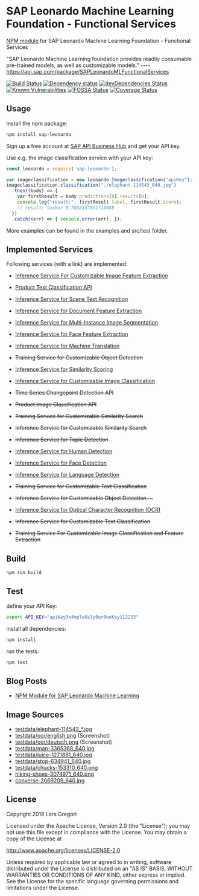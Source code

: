 # SAP Leonardo Machine Learning Foundation - Functional Services

[NPM module](https://www.npmjs.com/package/sap-leonardo) for SAP Leonardo Machine Learning Foundation - Functional Services

"SAP Leonardo Machine Learning foundation provides readily consumable pre-trained models, as well as customizable models." ---- https://api.sap.com/package/SAPLeonardoMLFunctionalServices

[![Build Status](https://api.travis-ci.org/choas/sap-leonardo.svg?branch=master)](https://travis-ci.org/choas/sap-leonardo)
[![Dependency status](https://david-dm.org/choas/sap-leonardo/status.svg)](https://david-dm.org/choas/sap-leonardo)
[![devDependencies Status](https://david-dm.org/choas/sap-leonardo/dev-status.svg)](https://david-dm.org/choas/sap-leonardo?type=dev)
[![Known Vulnerabilities](https://snyk.io/test/github/choas/sap-leonardo/badge.svg?targetFile=package.json)](https://snyk.io/test/github/choas/sap-leonardo?targetFile=package.json)
[![FOSSA Status](https://app.fossa.io/api/projects/git%2Bgithub.com%2Fchoas%2Fsap-leonardo.svg?type=shield)](https://app.fossa.io/projects/git%2Bgithub.com%2Fchoas%2Fsap-leonardo?ref=badge_shield)
[![Coverage Status](https://coveralls.io/repos/github/choas/sap-leonardo/badge.svg?branch=master)](https://coveralls.io/github/choas/sap-leonardo?branch=master)


## Usage

Install the npm package:
```sh
npm install sap-leonardo
```

Sign up a free account at [SAP API Business Hub](https://api.sap.com/) and get your API key.

Use e.g. the image classification service with your API key:
```javascript
const leonardo = require('sap-leonardo');

var imageclassification = new leonardo.Imageclassification("apiKey");
imageclassification.classification("./elephant-114543_640.jpg")
  .then((body) => {
    var firstResult = body.predictions[0].results[0];
    console.log("result:", firstResult.label, firstResult.score);
    // result: tusker 0.7052137851715088
  })
  .catch((err) => { console.error(err); });
```
More examples can be found in the examples and src/test folder.


## Implemented Services

Following services (with a link) are implemented:

- [Inference Service For Customizable Image Feature Extraction](https://api.sap.com/api/img_feature_extraction_api/resource)
- [Product Text Classification API](https://api.sap.com/api/product_text_classification_api/resource)
- [Inference Service for Scene Text Recognition](https://api.sap.com/api/scene_text_recognition_api/resource)
- [Inference Service for Document Feature Extraction](https://api.sap.com/api/document_feature_extraction_api/resource)
- [Inference Service for Multi-Instance Image Segmentation](https://api.sap.com/api/instance_segmentor_api/resource)
- [Inference Service for Face Feature Extraction](https://api.sap.com/api/face_feature_extraction_api/resource)
- [Inference Service for Machine Translation](https://api.sap.com/api/translation_api/resource)

- ~~Training Service for Customizable Object Detection~~

- [Inference Service for Similarity Scoring](https://api.sap.com/api/similarity_scoring_api/resource)
- [Inference Service for Customizable Image Classification](https://api.sap.com/api/image_classification_api/resource)

- ~~Time Series Changepoint Detection API~~
- ~~Product Image Classification API~~
- ~~Training Service for Customizable Similarity Search~~
- ~~Inference Service for Customizable Similarity Search~~
- ~~Inference Service for Topic Detection~~

- [Inference Service for Human Detection](https://api.sap.com/api/human_detection_api/resource)
- [Inference Service for Face Detection](https://api.sap.com/api/face_detection_api/resource)
- [Inference Service for Language Detection](https://api.sap.com/api/language_detection_api/resource)

- ~~Training Service for Customizable Text Classification~~
- ~~Inference Service for Customizable Object Detection~~~~

- [Inference Service for Optical Character Recognition (OCR)](https://api.sap.com/api/ocr_api/resource)

- ~~Inference Service for Customizable Text Classification~~
- ~~Training Service For Customizable Image Classification and Feature Extraction~~


## Build

```sh
npm run build
```


## Test

define your API Key:

```sh
export API_KEY="apiKey3x4mpleUs3y0ur0wnKey112233"
```

install all dependencies:
```sh
npm install
```

run the tests:
```sh
npm test
```

## Blog Posts
- [NPM Module for SAP Leonardo Machine Learning](https://blogs.sap.com/2018/10/04/npm-module-for-sap-leonardo-machine-learning/)


## Image Sources

- [testdata/elephant-114543_*.jpg](https://pixabay.com/en/elephant-african-bush-elephant-114543/)
- [testdata/ocr/english.png](https://help.sap.com/viewer/b04a8fe9c04745b98ad8652ccd5d636f/1.0/en-US/3fa18aca0e35421394b620327875f04a.html) (Screenshot)
- [testdata/ocr/deutsch.png](http://gutenberg.spiegel.de/buch/-6248/69) (Screenshot)
- [testdata/man-3365368_640.jpg](https://pixabay.com/en/man-woman-group-teamwork-3365368/)
- [testdata/juice-1271881_640.jpg](https://pixabay.com/en/juice-health-detox-organic-1271881/)
- [testdata/stop-634941_640.jpg](https://pixabay.com/en/stop-shield-traffic-sign-road-sign-634941/)
- [testdata/chucks-153310_640.png](https://pixabay.com/en/chucks-converse-shoes-footwear-153310/)
- [hiking-shoes-3074971_640.png](https://pixabay.com/en/hiking-shoes-boots-leather-3074971/)
- [converse-2069209_640.jpg](https://pixabay.com/en/converse-shoes-grass-outdoors-2069209/)


## License

Copyright 2018 Lars Gregori

Licensed under the Apache License, Version 2.0 (the "License"); you may not use this file except in compliance with the License. You may obtain a copy of the License at

http://www.apache.org/licenses/LICENSE-2.0

Unless required by applicable law or agreed to in writing, software distributed under the License is distributed on an "AS IS" BASIS, WITHOUT WARRANTIES OR CONDITIONS OF ANY KIND, either express or implied. See the License for the specific language governing permissions and limitations under the License.